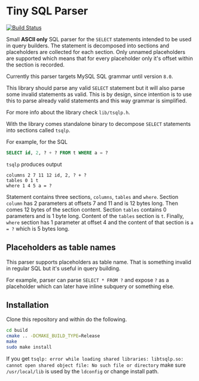 # Tiny SQL Parser

[![Build Status](https://travis-ci.org/zlikavac32/sql-query-parser.svg?branch=master)](https://travis-ci.org/zlikavac32/sql-query-parser)

Small **ASCII only** SQL parser for the `SELECT` statements intended to be used in query builders. The statement is decomposed into sections and placeholders are collected for each section. Only unnamed placeholders are supported which means that for every placeholder only it's offset within the section is recorded.

Currently this parser targets MySQL SQL grammar until version `8.0`.

This library should parse any valid `SELECT` statement but it will also parse some invalid statements as valid. This is by design, since intention is to use this to parse already valid statements and this way grammar is simplified. 

For more info about the library check `lib/tsqlp.h`.

With the library comes standalone binary to decompose `SELECT` statements into sections called `tsqlp`.

For example, for the SQL

```sql
SELECT id, 2, ? + ? FROM t WHERE a = ?
```

`tsqlp` produces output

```text
columns 2 7 11 12 id, 2, ? + ?
tables 0 1 t
where 1 4 5 a = ?
```

Statement contains three sections, `columns`, `tables` and `where`. Section `column` has 2 parameters at offsets 7 and 11 and is 12 bytes long. Then comes 12 bytes of the section content. Section `tables` contains 0 parameters and is 1 byte long. Content of the `tables` section is `t`. Finally, `where` section has 1 parameter at offset 4 and the content of that section is `a = ?` which is 5 bytes long.

## Placeholders as table names

This parser supports placeholders as table name. That is something invalid in regular SQL but it's useful in query building.

For example, parser can parse `SELECT * FROM ?` and expose `?` as a placeholder which can later have inline subquery or something else.

## Installation

Clone this repository and within do the following.

```sh
cd build
cmake .. -DCMAKE_BUILD_TYPE=Release 
make
sudo make install
```

If you get `tsqlp: error while loading shared libraries: libtsqlp.so: cannot open shared object file: No such file or directory` make sure `/usr/local/lib` is used by the `ldconfig` or change install path.
